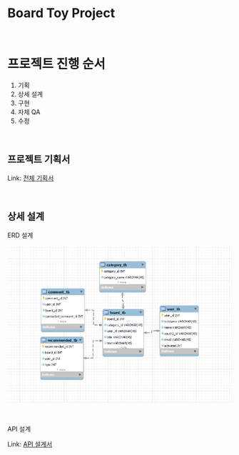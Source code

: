 Board Toy Project
================

</br>

# 프로젝트 진행 순서
1. 기획
2. 상세 설계
3. 구현
4. 자체 QA
5. 수정

</br>

프로젝트 기획서
------------------------   

Link: [전체 기획서][notionlink]

[notionlink]: https://whispering-school-6df.notion.site/Toy-Project-21c2a3af825d42ba80fed608be92561f?pvs=74 "Notion"


</br>


상세 설계
-----------------------------


ERD 설계

![Alt text](./img/ERD_1.png "ERD 초기 설계")

</br>

API 설계

Link: [API 설계서][notionlink2]

[notionlink2]: https://whispering-school-6df.notion.site/API-7982a9cae4314fb4995aed115c80bc80?pvs=4 "Notion"
